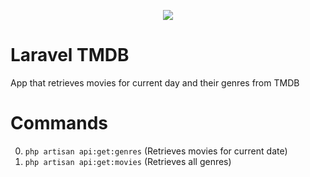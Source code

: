 <p align="center"><img src="https://laravel.com/assets/img/components/logo-laravel.svg"></p>

# Laravel TMDB
App that retrieves movies for current day and their genres from TMDB

# Commands
0. `php artisan api:get:genres` (Retrieves movies for current date)
0. `php artisan api:get:movies` (Retrieves all genres)